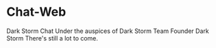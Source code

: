 # Chat-Web
Dark Storm Chat
Under the auspices of Dark Storm Team 
Founder Dark Storm
There's still a lot to come.
